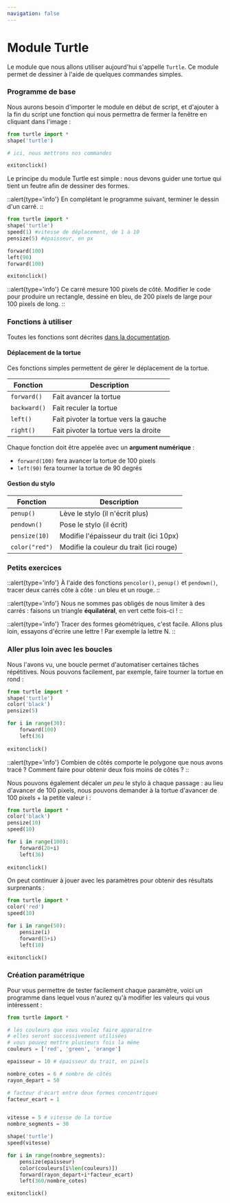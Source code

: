 ```yaml
---
navigation: false
---
```

# Module Turtle
Le module que nous allons utiliser aujourd'hui s'appelle `Turtle`. Ce module permet de dessiner à l'aide de quelques commandes simples.

### Programme de base
Nous aurons besoin d'importer le module en début de script, et d'ajouter à la fin du script une fonction qui nous permettra de fermer la fenêtre en cliquant dans l'image :

```py
from turtle import *
shape('turtle')

# ici, nous mettrons nos commandes

exitonclick()
```

Le principe du module Turtle est simple : nous devons guider une tortue qui tient un feutre afin de dessiner des formes.

::alert{type='info'}
En complétant le programme suivant, terminer le dessin d'un carré.
::

```py
from turtle import *
shape('turtle')
speed(1) #vitesse de déplacement, de 1 à 10
pensize(5) #épaisseur, en px

forward(100)
left(90)
forward(100)

exitonclick()
```

::alert{type='info'}
Ce carré mesure 100 pixels de côté. Modifier le code pour produire un rectangle, dessiné en bleu, de 200 pixels de large pour 100 pixels de long.
::

### Fonctions à utiliser
Toutes les fonctions sont décrites [dans la documentation](https://docs.python.org/fr/3/library/turtle.html#turtle-methods).
#### Déplacement de la tortue
Ces fonctions simples permettent de gérer le déplacement de la tortue.

| Fonction     | Description                           |
|--------------|---------------------------------------|
| `forward()`  | Fait avancer la tortue                |
| `backward()` | Fait reculer la tortue                |
| `left()`     | Fait pivoter la tortue vers la gauche |
| `right()`    | Fait pivoter la tortue vers la droite |


Chaque fonction doit être appelée avec un **argument numérique** :
- `forward(100)` fera avancer la tortue de 100 pixels
- `left(90)` fera tourner la tortue de 90 degrés

#### Gestion du stylo
| Fonction       | Description                             |
|----------------|-----------------------------------------|
| `penup()`      | Lève le stylo (il n'écrit plus)         |
| `pendown()`    | Pose le stylo (il écrit)                |
| `pensize(10)`  | Modifie l'épaisseur du trait (ici 10px) |
| `color("red")` | Modifie la couleur du trait (ici rouge) |

### Petits exercices
::alert{type='info'}
À l'aide des fonctions `pencolor()`, `penup()` et `pendown()`, tracer deux carrés côte à côte : un bleu et un rouge.
::

::alert{type='info'}
Nous ne sommes pas obligés de nous limiter à des carrés : faisons un triangle **équilatéral**, en vert cette fois-ci !
::

::alert{type='info'}
Tracer des formes géométriques, c'est facile. Allons plus loin, essayons d'écrire une lettre ! Par exemple la lettre N.
::

### Aller plus loin avec les boucles
Nous l'avons vu, une boucle permet d'automatiser certaines tâches répétitives. Nous pouvons facilement, par exemple, faire tourner la tortue en rond :

```py
from turtle import *
shape('turtle')
color('black')
pensize(5)

for i in range(30):
    forward(100)
    left(36)
    
exitonclick()
```

::alert{type='info'}
Combien de côtés comporte le polygone que nous avons tracé ? Comment faire pour obtenir deux fois moins de côtés ?
::

Nous pouvons également décaler *un peu* le stylo à chaque passage : au lieu d'avancer de 100 pixels, nous pouvons demander à la tortue d'avancer de 100 pixels + la petite valeur i :

```py
from turtle import *
color('black')
pensize(10)
speed(10)

for i in range(100):
    forward(20+i)
    left(36)
    
exitonclick()

```

On peut continuer à jouer avec les paramètres pour obtenir des résultats surprenants :
```py
from turtle import *
color('red')
speed(10)

for i in range(50):
    pensize(i)
    forward(5+i)
    left(18)

exitonclick()
```

### Création paramétrique
Pour vous permettre de tester facilement chaque paramètre, voici un programme dans lequel vous n'aurez qu'à modifier les valeurs qui vous intéressent :

```py
from turtle import *

# les couleurs que vous voulez faire apparaître
# elles seront successivement utilisées
# vous pouvez mettre plusieurs fois la même
couleurs = ['red', 'green', 'orange']

epaisseur = 10 # épaisseur du trait, en pixels

nombre_cotes = 6 # nombre de côtés
rayon_depart = 50

# facteur d'écart entre deux formes concentriques
facteur_ecart = 1


vitesse = 5 # vitesse de la tortue
nombre_segments = 30 

shape('turtle')
speed(vitesse)

for i in range(nombre_segments):
    pensize(epaisseur)
    color(couleurs[i%len(couleurs)])
    forward(rayon_depart+i*facteur_ecart)
    left(360/nombre_cotes)

exitonclick()
```